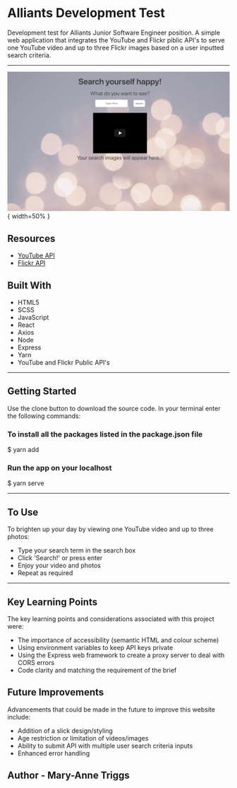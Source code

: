 # Alliants Development Test

Development test for Alliants Junior Software Engineer position. A simple web application that integrates the YouTube and Flickr piblic API's to serve one YouTube video and up to three Flickr images based on a user inputted search criteria.

---

![readme-one](readme/screenshot.png){ width=50% }

## Resources

* [YouTube API](https://developers.google.com/youtube/v3)
* [Flickr API](https://www.flickr.com/services/api/)

## Built With

* HTML5
* SCSS
* JavaScript
* React
* Axios
* Node
* Express
* Yarn
* YouTube and Flickr Public API's

---

## Getting Started

Use the clone button to download the source code. In your terminal enter the following commands:

### To install all the packages listed in the package.json file
$ yarn add

### Run the app on your localhost
$ yarn serve

---

## To Use

To brighten up your day by viewing one YouTube video and up to three photos: 

* Type your search term in the search box
* Click 'Search!' or press enter
* Enjoy your video and photos
* Repeat as required

---

## Key Learning Points

The key learning points and considerations associated with this project were:

* The importance of accessibility (semantic HTML and colour scheme)
* Using environment variables to keep API keys private
* Using the Express web framework to create a proxy server to deal with CORS errors
* Code clarity and matching the requirement of the brief


## Future Improvements

Advancements that could be made in the future to improve this website include:

* Addition of a slick design/styling
* Age restriction or limitation of videos/images 
* Ability to submit API with multiple user search criteria inputs
* Enhanced error handling

## Author - Mary-Anne Triggs
